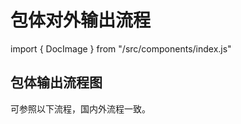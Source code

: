 # 包体对外输出流程
import { DocImage } from "/src/components/index.js"

## 包体输出流程图

可参照以下流程，国内外流程一致。

<DocImage src='pkgflow/g7flow.png'></DocImage>

<DocImage src='pkgflow/3a3d602cb0fc9b3d10096377fc511bb3.png'></DocImage>
